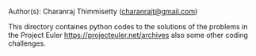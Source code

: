 Author(s): Charanraj Thimmisetty (charanrajt@gmail.com) 


This directory containes python codes to the solutions of the problems 
in the Project Euler https://projecteuler.net/archives also some other 
coding challenges. 
